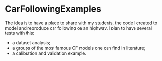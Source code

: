 # CarFollowingExamples

The idea is to have a place to share with my students, the code I created to model and reproduce car following on an highway. I plan to have several tests with this: 
- a dataset analysis; 
- a groups of the most famous CF models one can find in literature; 
- a calibration and validation example. 
